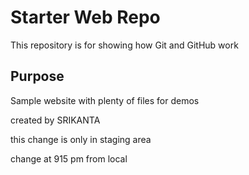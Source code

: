# Starter Web Repo

This repository is for showing how Git and GitHub work

## Purpose

Sample website with plenty of files for demos


created by SRIKANTA

this change is only in staging area

change at 915 pm from local
